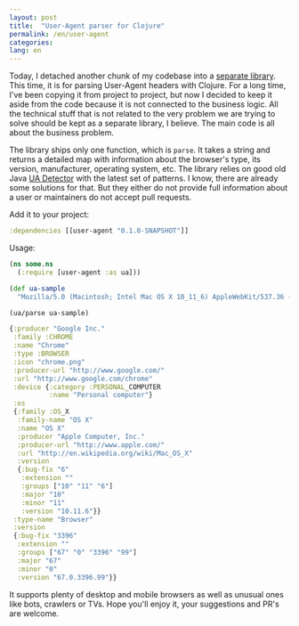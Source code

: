 ```yaml
---
layout: post
title:  "User-Agent parser for Clojure"
permalink: /en/user-agent
categories:
lang: en
---
```


[user-agent]: https://github.com/igrishaev/user-agent

[uadetector]: http://uadetector.sourceforge.net/

Today, I detached another chunk of my codebase into a [separate library][user-agent]. This time, it is for parsing User-Agent headers with Clojure. For a long time, I've been copying it from project to project, but now I decided to keep it aside from the code because it is not connected to the business logic. All the technical stuff that is not related to the very problem we are trying to solve should be kept as a separate library, I believe. The main code is all about the business problem.

The library ships only one function, which is `parse`. It takes a string and returns a detailed map with information about the browser's type, its version, manufacturer, operating system, etc. The library relies on good old Java [UA Detector][uadetector] with the latest set of patterns. I know, there are already some solutions for that. But they either do not provide full information about a user or maintainers do not accept pull requests.

Add it to your project:

~~~clojure
:dependencies [[user-agent "0.1.0-SNAPSHOT"]]
~~~

Usage:

~~~clojure
(ns some.ns
  (:require [user-agent :as ua]))

(def ua-sample
  "Mozilla/5.0 (Macintosh; Intel Mac OS X 10_11_6) AppleWebKit/537.36 (KHTML, like Gecko) Chrome/67.0.3396.99 Safari/537.36")

(ua/parse ua-sample)

{:producer "Google Inc."
 :family :CHROME
 :name "Chrome"
 :type :BROWSER
 :icon "chrome.png"
 :producer-url "http://www.google.com/"
 :url "http://www.google.com/chrome"
 :device {:category :PERSONAL_COMPUTER
          :name "Personal computer"}
 :os
 {:family :OS_X
  :family-name "OS X"
  :name "OS X"
  :producer "Apple Computer, Inc."
  :producer-url "http://www.apple.com/"
  :url "http://en.wikipedia.org/wiki/Mac_OS_X"
  :version
  {:bug-fix "6"
   :extension ""
   :groups ["10" "11" "6"]
   :major "10"
   :minor "11"
   :version "10.11.6"}}
 :type-name "Browser"
 :version
 {:bug-fix "3396"
  :extension ""
  :groups ["67" "0" "3396" "99"]
  :major "67"
  :minor "0"
  :version "67.0.3396.99"}}
~~~

It supports plenty of desktop and mobile browsers as well as unusual ones like bots, crawlers or TVs. Hope you'll enjoy it, your suggestions and PR's are welcome.
